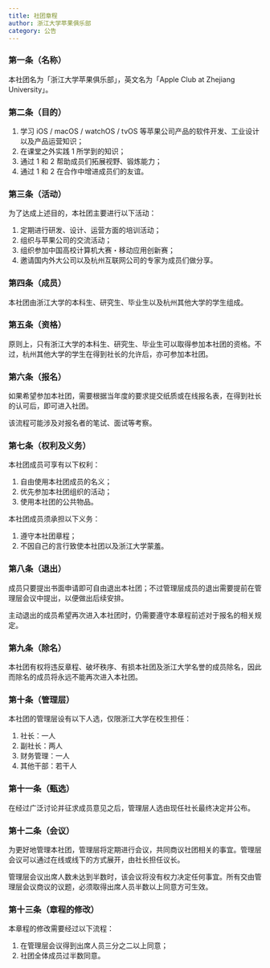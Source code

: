 ```yaml
---
title: 社团章程
author: 浙江大学苹果俱乐部
category: 公告
---
```


### 第一条（名称）

本社团名为「浙江大学苹果俱乐部」，英文名为「Apple Club at Zhejiang University」。

### 第二条（目的）

1. 学习 iOS / macOS / watchOS / tvOS 等苹果公司产品的软件开发、工业设计以及产品运营知识；
2. 在课堂之外实践 1 所学到的知识；
3. 通过 1 和 2 帮助成员们拓展视野、锻炼能力；
4. 通过 1 和 2 在合作中增进成员们的友谊。

### 第三条（活动）

为了达成上述目的，本社团主要进行以下活动：

1. 定期进行研发、设计、运营方面的培训活动；
2. 组织与苹果公司的交流活动；
3. 组织参加中国高校计算机大赛・移动应用创新赛；
4. 邀请国内外大公司以及杭州互联网公司的专家为成员们做分享。

### 第四条（成员）

本社团由浙江大学的本科生、研究生、毕业生以及杭州其他大学的学生组成。

### 第五条（资格）

原则上，只有浙江大学的本科生、研究生、毕业生可以取得参加本社团的资格。不过，杭州其他大学的学生在得到社长的允许后，亦可参加本社团。

### 第六条（报名）

如果希望参加本社团，需要根据当年度的要求提交纸质或在线报名表，在得到社长的认可后，即可进入社团。

该流程可能涉及对报名者的笔试、面试等考察。

### 第七条（权利及义务）

本社团成员可享有以下权利：

1. 自由使用本社团成员的名义；
2. 优先参加本社团组织的活动；
3. 使用本社团的公共物品。

本社团成员须承担以下义务：

1. 遵守本社团章程；
2. 不因自己的言行致使本社团以及浙江大学蒙羞。

### 第八条（退出）

成员只要提出书面申请即可自由退出本社团；不过管理层成员的退出需要提前在管理层会议中提出，以便做出后续安排。

主动退出的成员希望再次进入本社团时，仍需要遵守本章程前述对于报名的相关规定。

### 第九条（除名）

本社团有权将违反章程、破坏秩序、有损本社团及浙江大学名誉的成员除名，因此而除名的成员将永远不能再次进入本社团。

### 第十条（管理层）

本社团的管理层设有以下人选，仅限浙江大学在校生担任：

1. 社长：一人
2. 副社长：两人
3. 财务管理：一人
4. 其他干部：若干人

### 第十一条（甄选）

在经过广泛讨论并征求成员意见之后，管理层人选由现任社长最终决定并公布。

### 第十二条（会议）

为更好地管理本社团，管理层将定期进行会议，共同商议社团相关的事宜。管理层会议可以通过在线或线下的方式展开，由社长担任议长。

管理层会议出席人数未达到半数时，该会议将没有权力决定任何事宜。所有交由管理层会议商议的议题，必须取得出席人员半数以上同意方可生效。

### 第十三条（章程的修改）

本章程的修改需要经过以下流程：

1. 在管理层会议得到出席人员三分之二以上同意；
2. 社团全体成员过半数同意。

